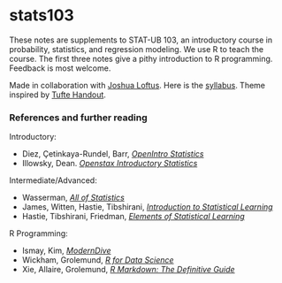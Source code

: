 # stats103

These notes are supplements to STAT-UB 103, an introductory course in probability, statistics, and regression modeling. We use R to teach the course. The first three notes give a pithy introduction to R programming. Feedback is most welcome. 

Made in collaboration with [Joshua Loftus](https://joshualoftus.com). Here is the [syllabus](https://github.com/vaabe/stats103/syllabus.pdf). Theme inspired by [Tufte Handout](https://rstudio.github.io/tufte/). 

### References and further reading

Introductory: 
- Diez, Çetinkaya-Rundel, Barr, [*OpenIntro Statistics*](https://www.openintro.org/book/os/)  
- Illowsky, Dean. [*Openstax Introductory Statistics*](https://openstax.org/details/books/introductory-statistics)

Intermediate/Advanced:
- Wasserman, [*All of Statistics*](http://www.stat.cmu.edu/~larry/all-of-statistics/index.html)
- James, Witten, Hastie, Tibshirani, [*Introduction to Statistical Learning*](https://statlearning.com/)
- Hastie, Tibshirani, Friedman, [*Elements of Statistical Learning*](https://web.stanford.edu/~hastie/ElemStatLearn/)

R Programming:
- Ismay, Kim, [*ModernDive*](https://moderndive.com/)
- Wickham, Grolemund, [*R for Data Science*](https://r4ds.had.co.nz)
- Xie, Allaire, Grolemund, [*R Markdown: The Definitive Guide*](https://bookdown.org/yihui/rmarkdown/yihui-xie.html)

